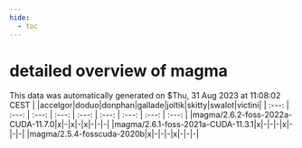 ```yaml
---
hide:
  - toc
---
```


detailed overview of magma
==========================


This data was automatically generated on $Thu, 31 Aug 2023 at 11:08:02 CEST
| |accelgor|doduo|donphan|gallade|joltik|skitty|swalot|victini|
| :---: | :---: | :---: | :---: | :---: | :---: | :---: | :---: | :---: |
|magma/2.6.2-foss-2022a-CUDA-11.7.0|x|-|x|-|x|-|-|-|
|magma/2.6.1-foss-2021a-CUDA-11.3.1|x|-|-|-|x|-|-|-|
|magma/2.5.4-fosscuda-2020b|x|-|-|-|x|-|-|-|
